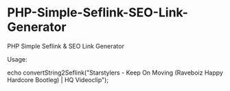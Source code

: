 # PHP-Simple-Seflink-SEO-Link-Generator
PHP Simple Seflink &amp; SEO Link Generator

Usage:

echo convertString2Seflink("Starstylers - Keep On Moving (Raveboiz Happy Hardcore Bootleg) | HQ Videoclip");
